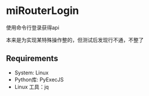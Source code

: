 # miRouterLogin
使用命令行登录获得api

本来是为实现某特殊操作整的，但测试后发现行不通，不整了

## Requirements
- System: Linux
- Python库: PyExecJS
- Linux 工具：jq
